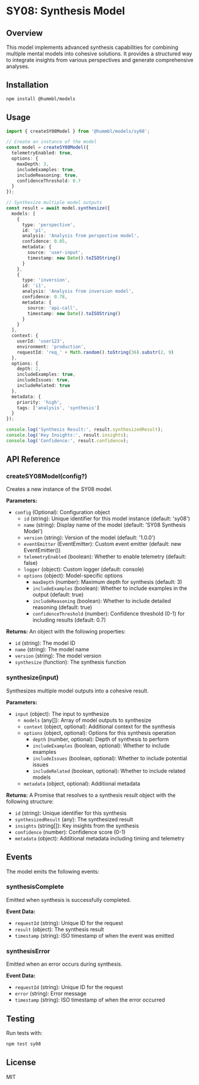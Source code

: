 # SY08: Synthesis Model

## Overview
This model implements advanced synthesis capabilities for combining multiple mental models into cohesive solutions. It provides a structured way to integrate insights from various perspectives and generate comprehensive analyses.

## Installation

```bash
npm install @hummbl/models
```

## Usage

```typescript
import { createSY08Model } from '@hummbl/models/sy08';

// Create an instance of the model
const model = createSY08Model({
  telemetryEnabled: true,
  options: {
    maxDepth: 3,
    includeExamples: true,
    includeReasoning: true,
    confidenceThreshold: 0.7
  }
});

// Synthesize multiple model outputs
const result = await model.synthesize({
  models: [
    {
      type: 'perspective',
      id: 'p1',
      analysis: 'Analysis from perspective model',
      confidence: 0.85,
      metadata: {
        source: 'user-input',
        timestamp: new Date().toISOString()
      }
    },
    {
      type: 'inversion',
      id: 'i1',
      analysis: 'Analysis from inversion model',
      confidence: 0.78,
      metadata: {
        source: 'api-call',
        timestamp: new Date().toISOString()
      }
    }
  ],
  context: {
    userId: 'user123',
    environment: 'production',
    requestId: 'req_' + Math.random().toString(36).substr(2, 9)
  },
  options: {
    depth: 2,
    includeExamples: true,
    includeIssues: true,
    includeRelated: true
  },
  metadata: {
    priority: 'high',
    tags: ['analysis', 'synthesis']
  }
});

console.log('Synthesis Result:', result.synthesizedResult);
console.log('Key Insights:', result.insights);
console.log('Confidence:', result.confidence);
```

## API Reference

### createSY08Model(config?)

Creates a new instance of the SY08 model.

**Parameters:**
- `config` (Optional): Configuration object
  - `id` (string): Unique identifier for this model instance (default: 'sy08')
  - `name` (string): Display name of the model (default: 'SY08 Synthesis Model')
  - `version` (string): Version of the model (default: '1.0.0')
  - `eventEmitter` (EventEmitter): Custom event emitter (default: new EventEmitter())
  - `telemetryEnabled` (boolean): Whether to enable telemetry (default: false)
  - `logger` (object): Custom logger (default: console)
  - `options` (object): Model-specific options
    - `maxDepth` (number): Maximum depth for synthesis (default: 3)
    - `includeExamples` (boolean): Whether to include examples in the output (default: true)
    - `includeReasoning` (boolean): Whether to include detailed reasoning (default: true)
    - `confidenceThreshold` (number): Confidence threshold (0-1) for including results (default: 0.7)

**Returns:**
An object with the following properties:
- `id` (string): The model ID
- `name` (string): The model name
- `version` (string): The model version
- `synthesize` (function): The synthesis function

### synthesize(input)

Synthesizes multiple model outputs into a cohesive result.

**Parameters:**
- `input` (object): The input to synthesize
  - `models` (any[]): Array of model outputs to synthesize
  - `context` (object, optional): Additional context for the synthesis
  - `options` (object, optional): Options for this synthesis operation
    - `depth` (number, optional): Depth of synthesis to perform
    - `includeExamples` (boolean, optional): Whether to include examples
    - `includeIssues` (boolean, optional): Whether to include potential issues
    - `includeRelated` (boolean, optional): Whether to include related models
  - `metadata` (object, optional): Additional metadata

**Returns:**
A Promise that resolves to a synthesis result object with the following structure:
- `id` (string): Unique identifier for this synthesis
- `synthesizedResult` (any): The synthesized result
- `insights` (string[]): Key insights from the synthesis
- `confidence` (number): Confidence score (0-1)
- `metadata` (object): Additional metadata including timing and telemetry

## Events

The model emits the following events:

### synthesisComplete
Emitted when synthesis is successfully completed.

**Event Data:**
- `requestId` (string): Unique ID for the request
- `result` (object): The synthesis result
- `timestamp` (string): ISO timestamp of when the event was emitted

### synthesisError
Emitted when an error occurs during synthesis.

**Event Data:**
- `requestId` (string): Unique ID for the request
- `error` (string): Error message
- `timestamp` (string): ISO timestamp of when the error occurred

## Testing

Run tests with:

```bash
npm test sy08
```

## License

MIT
